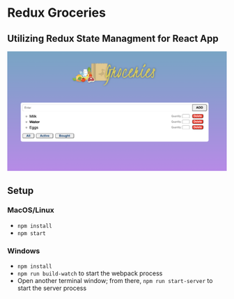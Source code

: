 # Redux Groceries

## Utilizing Redux State Managment for React App

<img alt="screenshot" src="public/photo.png/" width="650">

## Setup

### MacOS/Linux

- `npm install`
- `npm start`

### Windows

- `npm install`
- `npm run build-watch` to start the webpack process
- Open another terminal window; from there, `npm run start-server` to start the server process
